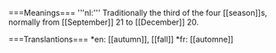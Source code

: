 ===Meanings===
'''nl:''' Traditionally the third of the four [[season]]s, normally from [[September]] 21 to [[December]] 20.

===Translantions===
*en: [[autumn]], [[fall]]
*fr: [[automne]]